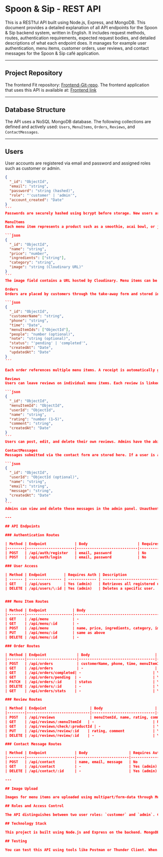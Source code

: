# Spoon & Sip - REST API 

This is a RESTful API built using Node.js, Express, and MongoDB. This document provides a detailed explanation of all API endpoints for the Spoon & Sip backend system, written in English. It includes request methods, routes, authentication requirements, expected request bodies, and detailed descriptions of what each endpoint does. It manages for example user authentication, menu items, customer orders, user reviews, and contact messages for the Spoon & Sip café application.

---

## Project Repository
The frontend Fit repository: [Frontend-Git-repo](https://github.com/SaraM47/frontend-spoon-sip.git).
The frontend application that uses this API is available at: [Frontend link](https://spoon-and-sip.netlify.app/)

---

## Database Structure

The API uses a NoSQL MongoDB database. The following collections are defined and actively used: `Users`, `MenuItems`, `Orders`, `Reviews`, and `ContactMessages`.

---

## Users

User accounts are registered via email and password and assigned roles such as customer or admin.

```json
{
  "_id": "ObjectId",
  "email": "string",
  "password": "string (hashed)",
  "role": "'customer' | 'admin'",
  "account_created": "Date"
}
´´´
Passwords are securely hashed using bcrypt before storage. New users are assigned the role "customer" by default. Admins have access to protected routes and moderation features.

MenuItems
Each menu item represents a product such as a smoothie, acai bowl, or juice.

```json
{
  "_id": "ObjectId",
  "name": "string",
  "price": "number",
  "ingredients": ["string"],
  "category": "string",
  "image": "string (Cloudinary URL)"
}
´´´
The image field contains a URL hosted by Cloudinary. Menu items can be filtered by category and are shown on the public menu page.

Orders
Orders are placed by customers through the take-away form and stored in this collection.

```json
{
  "_id": "ObjectId",
  "customerName": "string",
  "phone": "string",
  "time": "Date",
  "menuItemIds": ["ObjectId"],
  "people": "number (optional)",
  "note": "string (optional)",
  "status": "'pending' | 'completed'",
  "createdAt": "Date",
  "updatedAt": "Date"
}
´´´

Each order references multiple menu items. A receipt is automatically generated after submission. Orders can be marked as completed or deleted by admins.

Reviews
Users can leave reviews on individual menu items. Each review is linked to both a menu item and a user.

```json
{
  "_id": "ObjectId",
  "menuItemId": "ObjectId",
  "userId": "ObjectId",
  "name": "string",
  "rating": "number (1–5)",
  "comment": "string",
  "createdAt": "Date"
}
´´´
Users can post, edit, and delete their own reviews. Admins have the ability to moderate all submitted reviews. The system prevents duplicate reviews from the same user for the same item.

ContactMessages
Messages submitted via the contact form are stored here. If a user is authenticated, their userId may also be attached.

```json
{
  "_id": "ObjectId",
  "userId": "ObjectId (optional)",
  "name": "string",
  "email": "string",
  "message": "string",
  "createdAt": "Date"
}
´´´
Admins can view and delete these messages in the admin panel. Unauthenticated users can also submit messages via the public contact form.

---

## API Endpoints

### Authentication Routes

| Method | Endpoint             | Body                       | Requires Auth | Description                        |
|--------|----------------------|----------------------------|----------------|------------------------------------|
| POST   | /api/auth/register   | email, password            | No             | Registers a new user account.      |
| POST   | /api/auth/login      | email, password            | No             | Logs in a user and returns a token.|

### User Access

| Method | Endpoint        | Requires Auth | Description                     |
| ------ | --------------- | ------------- | ------------------------------- |
| GET    | /api/users      | Yes (admin)   | Retrieves all registered users. |
| DELETE | /api/users/\:id | Yes (admin)   | Deletes a specific user.        |


### Menu Item Routes

| Method | Endpoint            | Body                                   | Requires Auth | Description                                        |
|--------|---------------------|----------------------------------------|----------------|----------------------------------------------------|
| GET    | /api/menu           | -                                      | No             | Returns all menu items.                           |
| GET    | /api/menu/:id       | -                                      | No             | Returns one specific menu item by ID.             |
| POST   | /api/menu           | name, price, ingredients, category, image | Yes (admin)  | Adds a new menu item with image upload support.   |
| PUT    | /api/menu/:id       | same as above                          | Yes (admin)    | Updates a menu item.                              |
| DELETE | /api/menu/:id       | -                                      | Yes (admin)    | Deletes a menu item.                              |

### Order Routes

| Method | Endpoint              | Body                              | Requires Auth | Description                                           |
|--------|-----------------------|-----------------------------------|----------------|-------------------------------------------------------|
| POST   | /api/orders           | customerName, phone, time, menuItemIds | No         | Creates a new order and returns a receipt.           |
| GET    | /api/orders           | -                                 | Yes           | Retrieves all orders (admin only).                   |
| GET    | /api/orders/completed| -                                 | Yes           | Retrieves all completed orders.                      |
| GET    | /api/orders/pending  | -                                 | Yes           | Retrieves all pending orders.                        |
| PATCH  | /api/orders/:id      | status                            | Yes           | Updates the status of a specific order.              |
| DELETE | /api/orders/:id      | -                                 | Yes           | Deletes an order by ID.                              |
| GET    | /api/orders/stats    | -                                 | Yes           | Returns order statistics (pending, completed, total).|

### Review Routes

| Method | Endpoint                    | Body                        | Requires Auth | Description                                             |
|--------|-----------------------------|-----------------------------|----------------|---------------------------------------------------------|
| POST   | /api/reviews                | menuItemId, name, rating, comment | Yes       | Creates a new review.                                  |
| GET    | /api/reviews/:menuItemId   | -                           | No             | Retrieves all reviews for a given menu item.           |
| GET    | /api/reviews/check/:productId | -                        | Yes            | Checks if the user has already submitted a review.     |
| PUT    | /api/reviews/review/:id    | rating, comment             | Yes            | Updates an existing review (only by the review's author). |
| DELETE | /api/reviews/review/:id    | -                           | Yes (admin or owner) | Deletes a review.                                 |

### Contact Message Routes

| Method | Endpoint             | Body                   | Requires Auth | Description                              |
|--------|----------------------|------------------------|----------------|------------------------------------------|
| POST   | /api/contact         | name, email, message   | No             | Submits a new contact message.           |
| GET    | /api/contact         | -                      | Yes (admin)    | Retrieves all contact messages.          |
| DELETE | /api/contact/:id     | -                      | Yes (admin)    | Deletes a contact message by ID.         |

---

## Image Upload

Images for menu items are uploaded using multipart/form-data through Multer. The images are stored in Cloudinary. The field name for the image is `image`.

## Roles and Access Control

The API distinguishes between two user roles: `customer` and `admin`. Customers can register, log in, place orders, and submit reviews. Admins have additional privileges such as managing menu items, viewing orders and statistics, and moderating reviews and contact messages.

## Technology Stack

This project is built using Node.js and Express on the backend. MongoDB is used for data storage, and Mongoose handles data modeling. Authentication is handled using JWT. Image upload is handled via `multipart/form-data` and stored in Cloudinary.

## Testing

You can test this API using tools like Postman or Thunder Client. When calling protected routes, be sure to include a valid JWT token in the `Authorization` header in the format `Bearer <your-token>`.

